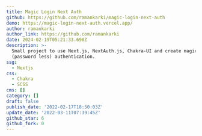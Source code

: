 ```yaml
---
title: Magic Login Next Auth
github: https://github.com/ramankarki/magic-login-next-auth
demo: https://magic-login-next-auth.vercel.app/
author: ramankarki
author_link: https://github.com/ramankarki
date: 2024-02-19T05:21:33.690Z
description: >-
  Small project to use Next.js, NextAuth.js, Chakra-UI and create magic link
  (password less) authentication.
ssg:
  - Nextjs
css:
  - Chakra
  - SCSS
cms: []
category: []
draft: false
publish_date: '2022-02-17T18:50:03Z'
update_date: '2022-03-11T07:39:45Z'
github_star: 6
github_fork: 0
---
```

